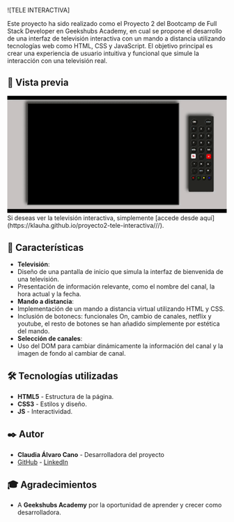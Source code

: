 

![TELE INTERACTIVA]

Este proyecto ha sido realizado como el Proyecto 2 del Bootcamp de Full Stack Developer en Geekshubs Academy, en cual se propone el desarrollo de una interfaz de televisión
interactiva con un mando a distancia utilizando tecnologías web como HTML, CSS y
JavaScript. El objetivo principal es crear una experiencia de usuario intuitiva y
funcional que simule la interacción con una televisión real.

## 🚀 Vista previa
<img src="./img/0206 (1)(1).gif">
Si deseas ver la televisión interactiva, simplemente [accede desde aquí](https://klauha.github.io/proyecto2-tele-interactiva///).

## 🌟 Características

- **Televisión**:
- Diseño de una pantalla de inicio que simula la interfaz de bienvenida
de una televisión.
- Presentación de información relevante, como el nombre del canal, la
hora actual y la fecha.
- **Mando a distancia**: 
- Implementación de un mando a distancia virtual utilizando HTML y CSS.
- Inclusión de botonecs: funcionales On, cambio de canales, netflix y youtube, el resto de botones se han añadido simplemente por estética del mando.
- **Selección de canales**: 
- Uso del DOM para cambiar dinámicamente la información del canal y la imagen de fondo al cambiar de canal.



## 🛠️ Tecnologías utilizadas

- **HTML5** - Estructura de la página.
- **CSS3** - Estilos y diseño.
- **JS** - Interactividad.


## ✒️ Autor

- **Claudia Álvaro Cano** - Desarrolladora del proyecto
- [GitHub](https://github.com/klauha) - [LinkedIn](https://www.linkedin.com/in/claudia-alvaro-cano-47860538/) 


## 🎓 Agradecimientos

- A **Geekshubs Academy** por la oportunidad de aprender y crecer como desarrolladora.

